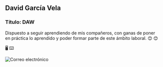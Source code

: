 ## David García Vela

### Título: DAW

Dispuesto a seguir aprendiendo de mis compañeros, con ganas de poner 
en práctica lo aprendido y poder formar parte de este ámbito laboral.
:blush: :blush:


:desktop_computer: 
:keyboard:


![Correo electrónico](https://www.google.com/imgres?q=logo%20de%20gmail&imgurl=https%3A%2F%2Fstatic.docid=kydrzv4abrppSM&vecteezycom%2Fsystem%2Fresources%2Fpreviews%2F022%2F613%2F021%2Fnon_2x%2Fgoogle-mail-gmail-icon-logo-symbol-free-pngpngimgrefurl=https%3A%2F%2Fes.vecteezy.com%2Fpng%2F22613021-google-correo-gmail-icono-logo-simbolo&tbnid=ouJiCpc_WUAPlMvet=12ahUKEwjrpM-v86OJAxU6SaQEHVUEDV0QM3oECG8QAAiw=980h=980hcb=2ved=2ahUKEwjrpM-v86OJAxU6SaQEHVUEDV0QM3oECG8QAA)